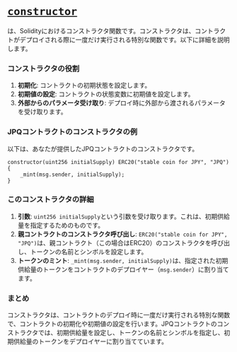 # [`constructor`](command:_github.copilot.openSymbolFromReferences?%5B%22%22%2C%5B%7B%22uri%22%3A%7B%22scheme%22%3A%22file%22%2C%22authority%22%3A%22%22%2C%22path%22%3A%22%2FUsers%2Fkazumamiura%2F2024%2FBC%2Fproject%2Fhardhat%2Ferc20%2Fcontracts%2FJPQ%20.sol%22%2C%22query%22%3A%22%22%2C%22fragment%22%3A%22%22%7D%2C%22pos%22%3A%7B%22line%22%3A6%2C%22character%22%3A4%7D%7D%5D%2C%227021fc58-10da-422f-bb7a-5ef25483019b%22%5D "Go to definition")

は、Solidityにおけるコンストラクタ関数です。コンストラクタは、コントラクトがデプロイされる際に一度だけ実行される特別な関数です。以下に詳細を説明します。

### コンストラクタの役割

1. **初期化**: コントラクトの初期状態を設定します。
2. **初期値の設定**: コントラクトの状態変数に初期値を設定します。
3. **外部からのパラメータ受け取り**: デプロイ時に外部から渡されるパラメータを受け取ります。

### JPQコントラクトのコンストラクタの例

以下は、あなたが提供したJPQコントラクトのコンストラクタです。

```solidity
constructor(uint256 initialSupply) ERC20("stable coin for JPY", "JPQ") {
    _mint(msg.sender, initialSupply);
}
```

### このコンストラクタの詳細

1. **引数**: `uint256 initialSupply`という引数を受け取ります。これは、初期供給量を指定するためのものです。
2. **親コントラクトのコンストラクタ呼び出し**: `ERC20("stable coin for JPY", "JPQ")`は、親コントラクト（この場合はERC20）のコンストラクタを呼び出し、トークンの名前とシンボルを設定します。
3. **トークンのミント**: `_mint(msg.sender, initialSupply)`は、指定された初期供給量のトークンをコントラクトのデプロイヤー（`msg.sender`）に割り当てます。

### まとめ

コンストラクタは、コントラクトのデプロイ時に一度だけ実行される特別な関数で、コントラクトの初期化や初期値の設定を行います。JPQコントラクトのコンストラクタでは、初期供給量を設定し、トークンの名前とシンボルを指定し、初期供給量のトークンをデプロイヤーに割り当てています。
